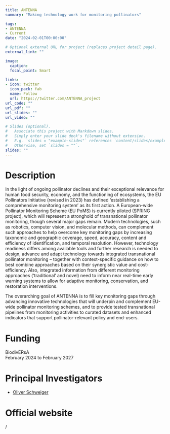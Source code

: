 ```yaml
---
title: ANTENNA
summary: "Making technology work for monitoring pollinators"

tags:
- ANTENNA
- Current
date: "2024-02-01T00:00:00"

# Optional external URL for project (replaces project detail page).
external_link: ""

image:
  caption: 
  focal_point: Smart

links:
- icon: twitter
  icon_pack: fab
  name: Follow
  url: https://twitter.com/ANTENNA_project
url_code: ""
url_pdf: ""
url_slides: ""
url_video: ""

# Slides (optional).
#   Associate this project with Markdown slides.
#   Simply enter your slide deck's filename without extension.
#   E.g. `slides = "example-slides"` references `content/slides/example-slides.md`.
#   Otherwise, set `slides = ""`.
slides: ""
---
```


# Description
In the light of ongoing pollinator declines and their exceptional relevance for human food security, economy, and the functioning of ecosystems, the EU Pollinators Initiative (revised in 2023) has defined ‘establishing a comprehensive monitoring system’ as its first action. A European-wide Pollinator Monitoring Scheme (EU PoMS) is currently piloted (SPRING project), which will represent a stronghold of transnational pollinator monitoring, though several major gaps remain. Modern technologies, such as robotics, computer vision, and molecular methods, can complement such approaches to help overcome key monitoring gaps by increasing taxonomic and geographic coverage, speed, accuracy, content and efficiency of identification, and temporal resolution. However, technology readiness differs among available tools and further research is needed to design, advance and adapt technology towards integrated transnational pollinator monitoring – together with context-specific guidance on how to best combine approaches based on their synergistic value and cost- efficiency. Also, integrated information from different monitoring approaches (‘traditional’ and novel) need to inform near real-time early warning systems to allow for adaptive monitoring, conservation, and restoration interventions.

The overarching goal of ANTENNA is to fill key monitoring gaps through advancing innovative technologies that will underpin and complement EU-wide pollinator monitoring schemes, and to provide tested transnational pipelines from monitoring activities to curated datasets and enhanced indicators that support pollinator-relevant policy and end-users.

# Funding
BiodivERsA  
February 2024 to February 2027

# Principal Investigators
- [Oliver Schweiger](https://www.ufz.de/index.php?en=38591)

# Official website
/
